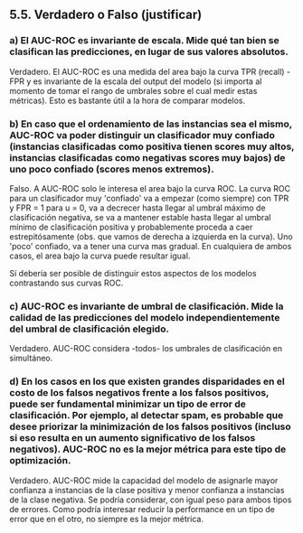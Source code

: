 ## 5.5. Verdadero o Falso (justificar)

### a) El AUC-ROC es invariante de escala. Mide qué tan bien se clasifican las predicciones, en lugar de sus valores absolutos.

Verdadero. El AUC-ROC es una medida del area bajo la curva TPR (recall) - FPR y es invariante de la escala del output del modelo (si importa al momento de tomar el rango de umbrales sobre el cual medir estas métricas). Esto es bastante útil a la hora de comparar modelos.    

### b) En caso que el ordenamiento de las instancias sea el mismo, AUC-ROC va poder distinguir un clasificador muy confiado (instancias clasificadas como positiva tienen scores muy altos, instancias clasificadas como negativas scores muy bajos) de uno poco confiado (scores menos extremos).

Falso. A AUC-ROC solo le interesa el area bajo la curva ROC. La curva ROC para un clasificador muy 'confiado' va a empezar (como siempre) con TPR y FPR = 1 para u = 0, va a decrecer hasta llegar al umbral máximo de clasificación negativa, se va a mantener estable hasta llegar al umbral mínimo de clasificación positiva y probablemente proceda a caer estrepitósamente (obs. que vamos de derecha a izquierda en la curva). Uno 'poco' confiado, va a tener una curva mas gradual. En cualquiera de ambos casos, el area bajo la curva puede resultar igual.

Sí debería ser posible de distinguir estos aspectos de los modelos contrastando sus curvas ROC.

### c) AUC-ROC es invariante de umbral de clasificación. Mide la calidad de las predicciones del modelo independientemente del umbral de clasificación elegido.

Verdadero. AUC-ROC considera -todos- los umbrales de clasificación en simultáneo.

### d) En los casos en los que existen grandes disparidades en el costo de los falsos negativos frente a los falsos positivos, puede ser fundamental minimizar un tipo de error de clasificación. Por ejemplo, al detectar spam, es probable que desee priorizar la minimización de los falsos positivos (incluso si eso resulta en un aumento significativo de los falsos negativos). AUC-ROC no es la mejor métrica para este tipo de optimización.

Verdadero. AUC-ROC mide la capacidad del modelo de asignarle mayor confianza a instancias de la clase positiva y menor confianza a instancias de la clase negativa. Se podría considerar, con igual peso para ambos tipos de errores. Como podría interesar reducir la performance en un tipo de error que en el otro, no siempre es la mejor métrica.
